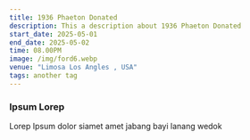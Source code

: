 ```yaml
---
title: 1936 Phaeton Donated
description: This a description about 1936 Phaeton Donated
start_date: 2025-05-01
end_date: 2025-05-02
time: 08.00PM
image: /img/ford6.webp
venue: "Limosa Los Angles , USA"
tags: another tag
---
```

### Ipsum Lorep

Lorep Ipsum dolor siamet amet jabang bayi lanang wedok
